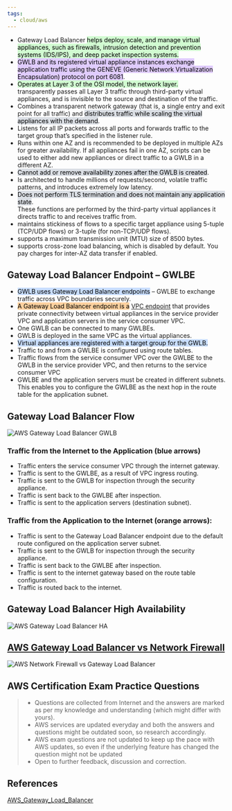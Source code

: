 ```yaml
---
tags:
  - cloud/aws
---
```


- Gateway Load Balancer <mark style="background: #BBFABBA6;">helps deploy, scale, and manage virtual appliances, such as firewalls, intrusion detection and prevention systems (IDS/IPS), and deep packet inspection systems.</mark>
- <mark style="background: #D2B3FFA6;">GWLB and its registered virtual appliance instances exchange application traffic using the GENEVE (Generic Network Virtualization Encapsulation) protocol on port 6081</mark>.
- <mark style="background: #BBFABBA6;">Operates at Layer 3 of the OSI model, the network layer.</mark>  
   transparently passes all Layer 3 traffic through third-party virtual appliances, and is invisible to the source and destination of the traffic.
- Combines a transparent network gateway (that is, a single entry and exit point for all traffic) and <mark style="background: #CACFD9A6;">distributes traffic while scaling the virtual appliances with the demand</mark>.
- Listens for all IP packets across all ports and forwards traffic to the target group that’s specified in the listener rule.
- Runs within one AZ and is recommended to be deployed in multiple AZs for greater availability. If all appliances fail in one AZ, scripts can be used to either add new appliances or direct traffic to a GWLB in a different AZ.
- <mark style="background: #CACFD9A6;">Cannot add or remove availability zones after the GWLB is created</mark>.
- Is architected to handle millions of requests/second, volatile traffic patterns, and introduces extremely low latency.
- <mark style="background: #CACFD9A6;">Does not perform TLS termination and does not maintain any application state</mark>.  
  These functions are performed by the third-party virtual appliances it directs traffic to and receives traffic from.
- maintains stickiness of flows to a specific target appliance using 5-tuple (TCP/UDP flows) or 3-tuple (for non-TCP/UDP flows).
- supports a maximum transmission unit (MTU) size of 8500 bytes.
- supports cross-zone load balancing, which is disabled by default. You pay charges for inter-AZ data transfer if enabled.

## Gateway Load Balancer Endpoint – GWLBE

- <mark style="background: #ADCCFFA6;">GWLB uses Gateway Load Balancer endpoints</mark> – GWLBE to exchange traffic across VPC boundaries securely.
- <mark style="background: #FFB86CA6;">A Gateway Load Balancer endpoint is a</mark> [VPC endpoint](https://jayendrapatil.com/aws-vpc-endpoints/) that provides private connectivity between virtual appliances in the service provider VPC and application servers in the service consumer VPC.
- One GWLB can be connected to many GWLBEs.
- GWLB is deployed in the same VPC as the virtual appliances.
- <mark style="background: #ADCCFFA6;">Virtual appliances are registered with a target group for the GWLB.</mark>
- Traffic to and from a GWLBE is configured using route tables.
- Traffic flows from the service consumer VPC over the GWLBE to the GWLB in the service provider VPC, and then returns to the service consumer VPC
- GWLBE and the application servers must be created in different subnets. This enables you to configure the GWLBE as the next hop in the route table for the application subnet.

## Gateway Load Balancer Flow

![AWS Gateway Load Balancer GWLB](https://jayendrapatil.com/wp-content/uploads/2022/07/AWS-Gateway-Load-Balancer-GWLB.png)

### Traffic from the Internet to the Application (blue arrows)

- Traffic enters the service consumer VPC through the internet gateway.
- Traffic is sent to the GWLBE, as a result of VPC ingress routing.
- Traffic is sent to the GWLB for inspection through the security appliance.
- Traffic is sent back to the GWLBE after inspection.
- Traffic is sent to the application servers (destination subnet).

### Traffic from the Application to the Internet (orange arrows):

- Traffic is sent to the Gateway Load Balancer endpoint due to the default route configured on the application server subnet.
- Traffic is sent to the GWLB for inspection through the security appliance.
- Traffic is sent back to the GWLBE after inspection.
- Traffic is sent to the internet gateway based on the route table configuration.
- Traffic is routed back to the internet.

## Gateway Load Balancer High Availability

![AWS Gateway Load Balancer HA](https://jayendrapatil.com/wp-content/uploads/2022/07/AWS_Gateway_Load_Balancer_HA.png)

## [AWS Gateway Load Balancer vs Network Firewall](https://jayendrapatil.com/aws-network-firewall-vs-gateway-load-balancer/)

![AWS Network Firewall vs Gateway Load Balancer](https://jayendrapatil.com/wp-content/uploads/2022/09/AWS-Network-Firewall-vs-Gateway-Load-Balancer.jpg)

## AWS Certification Exam Practice Questions

> - Questions are collected from Internet and the answers are marked as per my knowledge and understanding (which might differ with yours).
> - AWS services are updated everyday and both the answers and questions might be outdated soon, so research accordingly.
> - AWS exam questions are not updated to keep up the pace with AWS updates, so even if the underlying feature has changed the question might not be updated
> - Open to further feedback, discussion and correction.

## References

[AWS\_Gateway\_Load\_Balancer](https://docs.aws.amazon.com/elasticloadbalancing/latest/gateway/introduction.html)